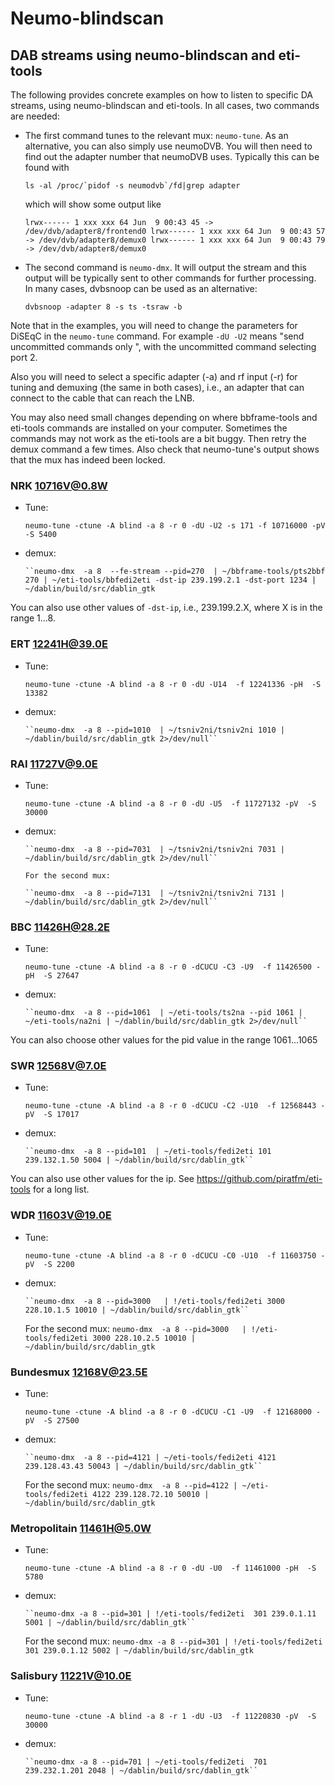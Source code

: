 # Neumo-blindscan

##  DAB streams using neumo-blindscan and eti-tools ##

The following provides concrete examples on how to listen to specific DA streams,
using neumo-blindscan and eti-tools. In all cases, two commands are needed:

* The first command tunes to the relevant mux: `neumo-tune`. As an alternative,
  you can also simply use neumoDVB. You will then need to find out the adapter
  number that neumoDVB uses. Typically this can be found with

  ``ls -al /proc/`pidof -s neumodvb`/fd|grep adapter``

  which will show some output like

  ``
  lrwx------ 1 xxx xxx 64 Jun  9 00:43 45 -> /dev/dvb/adapter8/frontend0
  lrwx------ 1 xxx xxx 64 Jun  9 00:43 57 -> /dev/dvb/adapter8/demux0
  lrwx------ 1 xxx xxx 64 Jun  9 00:43 79 -> /dev/dvb/adapter8/demux0
  ``
* The second command is `neumo-dmx`. It will output the stream and this output will be typically sent
  to other commands for further processing.  In many cases, dvbsnoop can be used as an alternative:

  ``dvbsnoop -adapter 8 -s ts -tsraw -b``

Note that in the examples, you will need to change  the parameters for DiSEqC in the `neumo-tune` command.
For example `-dU -U2` means "send uncommitted commands only ", with the uncommitted command
selecting port 2.

Also you will need to select a specific adapter (-a) and rf input (-r) for tuning and demuxing (the same in both cases), i.e., an
adapter that can connect to the cable that can reach the LNB.

You may also need small changes depending on where bbframe-tools and eti-tools commands are installed on
your computer. Sometimes the commands may not work as the eti-tools are a bit buggy. Then retry the demux
command a  few times. Also check that neumo-tune's output shows that the mux has indeed been locked.

### NRK 10716V@0.8W

* Tune:

    ``neumo-tune -ctune -A blind -a 8 -r 0 -dU -U2 -s 171 -f 10716000 -pV  -S 5400``

* demux:

      ``neumo-dmx  -a 8  --fe-stream --pid=270  | ~/bbframe-tools/pts2bbf 270 | ~/eti-tools/bbfedi2eti -dst-ip 239.199.2.1 -dst-port 1234 | ~/dablin/build/src/dablin_gtk


You can also use other values of  `-dst-ip`, i.e., 239.199.2.X, where X is in the range 1...8.

### ERT 12241H@39.0E

* Tune:

    ``neumo-tune -ctune -A blind -a 8 -r 0 -dU -U14  -f 12241336 -pH  -S 13382``

* demux:

      ``neumo-dmx  -a 8 --pid=1010  | ~/tsniv2ni/tsniv2ni 1010 | ~/dablin/build/src/dablin_gtk 2>/dev/null``


### RAI 11727V@9.0E

* Tune:

    ``neumo-tune -ctune -A blind -a 8 -r 0 -dU -U5  -f 11727132 -pV  -S 30000``

* demux:

      ``neumo-dmx  -a 8 --pid=7031  | ~/tsniv2ni/tsniv2ni 7031 | ~/dablin/build/src/dablin_gtk 2>/dev/null``

      For the second mux:

      ``neumo-dmx  -a 8 --pid=7131  | ~/tsniv2ni/tsniv2ni 7131 | ~/dablin/build/src/dablin_gtk 2>/dev/null``



### BBC 11426H@28.2E

* Tune:

    ``neumo-tune -ctune -A blind -a 8 -r 0 -dCUCU -C3 -U9  -f 11426500 -pH  -S 27647``

* demux:

      ``neumo-dmx  -a 8 --pid=1061  | ~/eti-tools/ts2na --pid 1061 | ~/eti-tools/na2ni | ~/dablin/build/src/dablin_gtk 2>/dev/null``

You can also choose other values for the pid value in the range 1061...1065


### SWR 12568V@7.0E

* Tune:

    ``neumo-tune -ctune -A blind -a 8 -r 0 -dCUCU -C2 -U10  -f 12568443 -pV  -S 17017``

* demux:

      ``neumo-dmx  -a 8 --pid=101  | ~/eti-tools/fedi2eti 101 239.132.1.50 5004 | ~/dablin/build/src/dablin_gtk``

You can also use other values for the ip. See https://github.com/piratfm/eti-tools for a long list.



### WDR 11603V@19.0E

* Tune:

    ``neumo-tune -ctune -A blind -a 8 -r 0 -dCUCU -C0 -U10  -f 11603750 -pV  -S 2200``

* demux:

      ``neumo-dmx  -a 8 --pid=3000   | !/eti-tools/fedi2eti 3000 228.10.1.5 10010 | ~/dablin/build/src/dablin_gtk``

  For the second mux:
      ``neumo-dmx  -a 8 --pid=3000   | !/eti-tools/fedi2eti 3000 228.10.2.5 10010 | ~/dablin/build/src/dablin_gtk``


### Bundesmux 12168V@23.5E

* Tune:

    ``neumo-tune -ctune -A blind -a 8 -r 0 -dCUCU -C1 -U9  -f 12168000 -pV  -S 27500``

* demux:

      ``neumo-dmx  -a 8 --pid=4121 | ~/eti-tools/fedi2eti 4121 239.128.43.43 50043 | ~/dablin/build/src/dablin_gtk``


  For the second mux:
      ``neumo-dmx  -a 8 --pid=4122 | ~/eti-tools/fedi2eti 4122 239.128.72.10 50010 | ~/dablin/build/src/dablin_gtk``

### Metropolitain 11461H@5.0W

* Tune:

    ``neumo-tune -ctune -A blind -a 8 -r 0 -dU -U0  -f 11461000 -pH  -S 5780``

* demux:

      ``neumo-dmx -a 8 --pid=301 | !/eti-tools/fedi2eti  301 239.0.1.11 5001 | ~/dablin/build/src/dablin_gtk``


  For the second mux:
      ``neumo-dmx -a 8 --pid=301 | !/eti-tools/fedi2eti  301 239.0.1.12 5002 | ~/dablin/build/src/dablin_gtk``



### Salisbury 11221V@10.0E

* Tune:

    ``neumo-tune -ctune -A blind -a 8 -r 1 -dU -U3  -f 11220830 -pV  -S 30000``

* demux:

      ``neumo-dmx -a 8 --pid=701 | ~/eti-tools/fedi2eti  701 239.232.1.201 2048 | ~/dablin/build/src/dablin_gtk``

